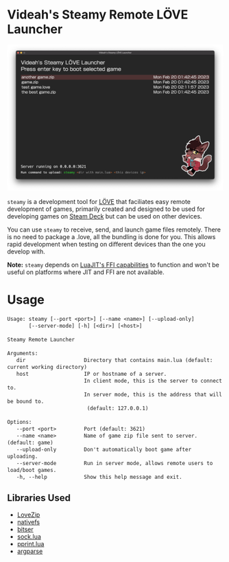# Videah's Steamy Remote LÖVE Launcher

![](assets/screenshot.png)

`steamy` is a development tool for [LÖVE](https://love2d.org) that faciliates easy remote development of games,
primarily created and designed to be used for developing games on [Steam Deck](https://store.steampowered.com/steamdeck)
but can be used on other devices.

You can use `steamy` to receive, send, and launch game files remotely. There is no need to package a .love, all
the bundling is done for you. This allows rapid development when testing on different devices than the one you
develop with.

**Note:** `steamy` depends on [LuaJIT's FFI capabilities](http://luajit.org/ext_ffi.html) to function and won't be
useful on platforms where JIT and FFI are not available.

# Usage
```
Usage: steamy [--port <port>] [--name <name>] [--upload-only]
       [--server-mode] [-h] [<dir>] [<host>]

Steamy Remote Launcher

Arguments:
   dir                   Directory that contains main.lua (default: current working directory)
   host                  IP or hostname of a server.
                         In client mode, this is the server to connect to.
                         In server mode, this is the address that will be bound to.
                          (default: 127.0.0.1)

Options:
   --port <port>         Port (default: 3621)
   --name <name>         Name of game zip file sent to server. (default: game)
   --upload-only         Don't automatically boot game after uploading.
   --server-mode         Run in server mode, allows remote users to load/boot games.
   -h, --help            Show this help message and exit.
```

## Libraries Used
- [LoveZip](https://github.com/Rami-Sabbagh/LoveZip)
- [nativefs](https://codeberg.org/pgimeno/nativefs)
- [bitser](https://github.com/gvx/bitser)
- [sock.lua](https://github.com/camchenry/sock.lua)
- [pprint.lua](https://github.com/jagt/pprint.lua)
- [argparse](https://github.com/mpeterv/argparse)
